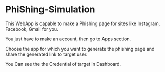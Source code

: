 # PhiShing-Simulation
This WebApp is capable to make a Phishing page for sites like Instagram, Facebook, Gmail for you.

You just have to make an account, then go to Apps section.

Choose the app for which you want to generate the phishing page and share the generated link to target user.

You Can see  the the Credential of target in Dashboard.